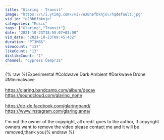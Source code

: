 ```yaml
---
title: "Glaring - Transit"
image: "https:\/\/i.ytimg.com\/vi\/eJBh6fbknjo\/hqdefault.jpg"
vid_id: "eJBh6fbknjo"
categories: "Music"
tags: ["Glaring","Transit"]
date: "2021-10-23T18:55:07+03:00"
vid_date: "2021-10-23T09:45:43Z"
duration: "PT3M8S"
viewcount: "117"
likeCount: "13"
dislikeCount: "1"
channel: "Cypress Čempr3s"
---
```

{% raw %}Experimental #Coldwave Dark Ambient #Darkwave Drone #Minimalwave<br /><br /><a rel="nofollow" target="blank" href="https://glaring.bandcamp.com/album/decay">https://glaring.bandcamp.com/album/decay</a><br /><a rel="nofollow" target="blank" href="https://soundcloud.com/glaring_none">https://soundcloud.com/glaring_none</a><br /><br /><a rel="nofollow" target="blank" href="https://de-de.facebook.com/glaringband/">https://de-de.facebook.com/glaringband/</a><br /><a rel="nofollow" target="blank" href="https://www.instagram.com/glaring.anna/">https://www.instagram.com/glaring.anna/</a><br /><br />I'm not the owner of the copyright, all credit goes to the author, if copyright owners want to remove the video please contact me and it will be removed,thank you{% endraw %}
